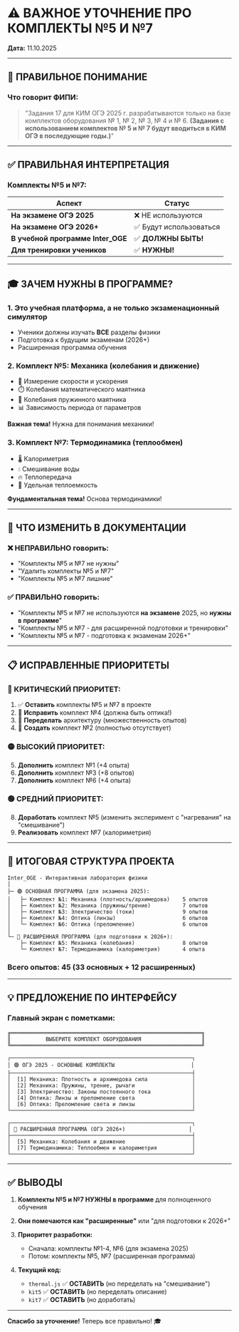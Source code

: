 # ⚠️ ВАЖНОЕ УТОЧНЕНИЕ ПРО КОМПЛЕКТЫ №5 И №7

**Дата:** 11.10.2025

---

## 🎯 ПРАВИЛЬНОЕ ПОНИМАНИЕ

### Что говорит ФИПИ:
> "Задания 17 для КИМ ОГЭ 2025 г. разрабатываются только на базе комплектов оборудования № 1, № 2, № 3, № 4 и № 6. **(Задания с использованием комплектов № 5 и № 7 будут вводиться в КИМ ОГЭ в последующие годы.)**"

---

## ✅ ПРАВИЛЬНАЯ ИНТЕРПРЕТАЦИЯ

### Комплекты №5 и №7:

| Аспект | Статус |
|--------|--------|
| **На экзамене ОГЭ 2025** | ❌ НЕ используются |
| **На экзамене ОГЭ 2026+** | ✅ Будут использоваться |
| **В учебной программе Inter_OGE** | ✅ **ДОЛЖНЫ БЫТЬ!** |
| **Для тренировки учеников** | ✅ **НУЖНЫ!** |

---

## 🎓 ЗАЧЕМ НУЖНЫ В ПРОГРАММЕ?

### 1. **Это учебная платформа, а не только экзаменационный симулятор**
   - Ученики должны изучать **ВСЕ** разделы физики
   - Подготовка к будущим экзаменам (2026+)
   - Расширенная программа обучения

### 2. **Комплект №5: Механика (колебания и движение)**
   - 📐 Измерение скорости и ускорения
   - ⏱️ Колебания математического маятника
   - 🔄 Колебания пружинного маятника
   - 📊 Зависимость периода от параметров
   
   **Важная тема!** Нужна для понимания механики!

### 3. **Комплект №7: Термодинамика (теплообмен)**
   - 🌡️ Калориметрия
   - 💧 Смешивание воды
   - 🔥 Теплопередача
   - 🧮 Удельная теплоемкость
   
   **Фундаментальная тема!** Основа термодинамики!

---

## 🔧 ЧТО ИЗМЕНИТЬ В ДОКУМЕНТАЦИИ

### ❌ НЕПРАВИЛЬНО говорить:
- "Комплекты №5 и №7 не нужны"
- "Удалить комплекты №5 и №7"
- "Комплекты №5 и №7 лишние"

### ✅ ПРАВИЛЬНО говорить:
- "Комплекты №5 и №7 не используются **на экзамене** 2025, но **нужны в программе**"
- "Комплекты №5 и №7 - для расширенной подготовки и тренировки"
- "Комплекты №5 и №7 - подготовка к экзаменам 2026+"

---

## 📋 ИСПРАВЛЕННЫЕ ПРИОРИТЕТЫ

### 🔴 КРИТИЧЕСКИЙ ПРИОРИТЕТ:
1. ✅ **Оставить** комплекты №5 и №7 в проекте
2. 🔴 **Исправить** комплект №4 (должна быть оптика!)
3. 🔴 **Переделать** архитектуру (множественность опытов)
4. 🔴 **Создать** комплект №2 (полностью отсутствует)

### 🟡 ВЫСОКИЙ ПРИОРИТЕТ:
5. **Дополнить** комплект №1 (+4 опыта)
6. **Дополнить** комплект №3 (+8 опытов)
7. **Дополнить** комплект №6 (+4 опыта)

### 🟢 СРЕДНИЙ ПРИОРИТЕТ:
8. **Доработать** комплект №5 (изменить эксперимент с "нагревания" на "смешивание")
9. **Реализовать** комплект №7 (калориметрия)

---

## 🎯 ИТОГОВАЯ СТРУКТУРА ПРОЕКТА

```
Inter_OGE - Интерактивная лаборатория физики
│
├─ 🟢 ОСНОВНАЯ ПРОГРАММА (для экзамена 2025):
│   ├─ Комплект №1: Механика (плотность/архимедова)    5 опытов
│   ├─ Комплект №2: Механика (пружины/трение)          7 опытов
│   ├─ Комплект №3: Электричество (токи)               9 опытов
│   ├─ Комплект №4: Оптика (линзы)                     6 опытов
│   └─ Комплект №6: Оптика (преломление)               6 опытов
│
└─ 🔵 РАСШИРЕННАЯ ПРОГРАММА (для подготовки к 2026+):
    ├─ Комплект №5: Механика (колебания)               8 опытов
    └─ Комплект №7: Термодинамика (калориметрия)       4 опыта
```

### Всего опытов: **45** (33 основных + 12 расширенных)

---

## 💡 ПРЕДЛОЖЕНИЕ ПО ИНТЕРФЕЙСУ

### Главный экран с пометками:

```
╔════════════════════════════════════════════════════════════╗
║           ВЫБЕРИТЕ КОМПЛЕКТ ОБОРУДОВАНИЯ                   ║
╚════════════════════════════════════════════════════════════╝

┌─────────────────────────────────────────────────────────┐
│ 🟢 ОГЭ 2025 - ОСНОВНЫЕ КОМПЛЕКТЫ                        │
├─────────────────────────────────────────────────────────┤
│  [1] Механика: Плотность и архимедова сила              │
│  [2] Механика: Пружины, трение, рычаги                  │
│  [3] Электричество: Законы постоянного тока             │
│  [4] Оптика: Линзы и преломление света                  │
│  [6] Оптика: Преломление света и линзы                  │
└─────────────────────────────────────────────────────────┘

┌─────────────────────────────────────────────────────────┐
│ 🔵 РАСШИРЕННАЯ ПРОГРАММА (ОГЭ 2026+)                    │
├─────────────────────────────────────────────────────────┤
│  [5] Механика: Колебания и движение                     │
│  [7] Термодинамика: Теплообмен и калориметрия           │
└─────────────────────────────────────────────────────────┘
```

---

## ✅ ВЫВОДЫ

1. **Комплекты №5 и №7 НУЖНЫ в программе** для полноценного обучения
2. **Они помечаются как "расширенные"** или "для подготовки к 2026+"
3. **Приоритет разработки:**
   - Сначала: комплекты №1-4, №6 (для экзамена 2025)
   - Потом: комплекты №5, №7 (расширенная программа)

4. **Текущий код:**
   - `thermal.js` ✅ **ОСТАВИТЬ** (но переделать на "смешивание")
   - `kit5` ✅ **ОСТАВИТЬ** (но переделать описание)
   - `kit7` ✅ **ОСТАВИТЬ** (но доработать)

---

**Спасибо за уточнение!** Теперь все правильно! 🎓

